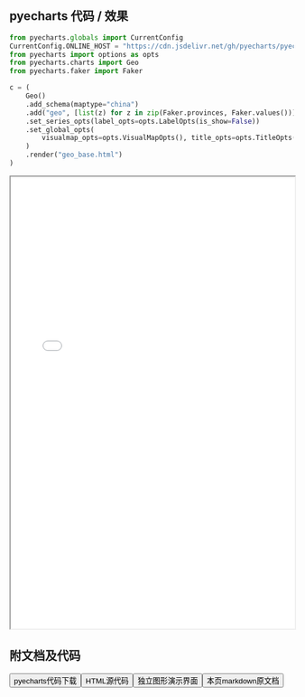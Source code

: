
## pyecharts 代码 / 效果

```python
from pyecharts.globals import CurrentConfig
CurrentConfig.ONLINE_HOST = "https://cdn.jsdelivr.net/gh/pyecharts/pyecharts-assets@latest/assets/"
from pyecharts import options as opts
from pyecharts.charts import Geo
from pyecharts.faker import Faker

c = (
    Geo()
    .add_schema(maptype="china")
    .add("geo", [list(z) for z in zip(Faker.provinces, Faker.values())])
    .set_series_opts(label_opts=opts.LabelOpts(is_show=False))
    .set_global_opts(
        visualmap_opts=opts.VisualMapOpts(), title_opts=opts.TitleOpts(title="Geo-基本示例")
    )
    .render("geo_base.html")
)
```

<iframe width="100%" height="800px" src="/pyecharts/Geo/geo_base.html"></iframe>

## 附文档及代码

<a href="https://cdn.jsdelivr.net/gh/wfy-belief/python/docs/pyecharts/Geo/geo_base.py"><button class="mybutton">pyecharts代码下载</button></a><a href="https://cdn.jsdelivr.net/gh/wfy-belief/python/docs/pyecharts/Geo/geo_base.html"><button class="mybutton">HTML源代码</button></a><a href="https://python.wfyblog.cn/pyecharts/Geo/geo_base.html"><button class="mybutton">独立图形演示界面</button></a><a href="https://cdn.jsdelivr.net/gh/wfy-belief/python/docs/pyecharts/Geo/geo_base.md"><button class="mybutton">本页markdown原文档</button></a>

